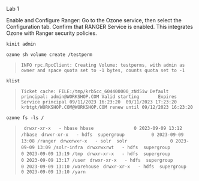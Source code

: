 Lab 1

Enable and Configure Ranger:
Go to the Ozone service, then select the Configuration tab.
Confirm that RANGER Service is enabled.
This integrates Ozone with Ranger security policies.



```console
kinit admin
``` 

```console
ozone sh volume create /testperm
``` 
> `INFO rpc.RpcClient: Creating Volume: testperms, with admin as owner and space quota set to -1 bytes, counts quota set to -1`

```console
klist
```
> `
Ticket cache: FILE:/tmp/krb5cc_604400000_zNd5iw
Default principal: admin@WORKSHOP.COM
Valid starting       Expires              Service principal
09/11/2023 16:23:20  09/11/2023 17:23:20  krbtgt/WORKSHOP.COM@WORKSHOP.COM renew until 09/12/2023 16:23:20
`
```console
ozone fs -ls /
```


> ` drwxr-xr-x   - hbase hbase               0 2023-09-09 13:12 /hbase`
> ` drwxr-xr-x   - hdfs  supergroup          0 2023-09-09 13:08 /ranger`
> ` drwxrwxr-x   - solr  solr                0 2023-09-09 13:09 /solr-infra`
> ` drwxrwxrwt   - hdfs  supergroup          0 2023-09-09 13:19 /tmp`
> ` drwxr-xr-x   - hdfs  supergroup          0 2023-09-09 13:17 /user`
> ` drwxr-xr-x   - hdfs  supergroup          0 2023-09-09 13:10 /warehouse`
> ` drwxr-xr-x   - hdfs  supergroup          0 2023-09-09 13:10 /yarn`
